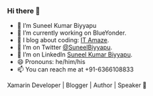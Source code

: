 ### Hi there 👋

<!--
**suneelbiyyapu/suneelbiyyapu** is a ✨ _special_ ✨ repository because its `README.md` (this file) appears on your GitHub profile.

Here are some ideas to get you started:

- 🔭 I’m currently working on ...
- 🌱 I’m currently learning ...
- 👯 I’m looking to collaborate on ...
- 🤔 I’m looking for help with ...
- 💬 Ask me about ...
- 📫 How to reach me: ...
- 😄 Pronouns: ...
- ⚡ Fun fact: ...
-->

- 🔭 I’m Suneel Kumar Biyyapu
- 🔭 I’m currently working on BlueYonder.
- 🌱 I blog about coding: [IT Amaze](http://itamaze.blogspot.com/).
- 🦜 I’m on Twitter [@SuneelBiyyapu](https://twitter.com/SuneelBiyyapu).
- 🦜 I’m on LinkedIn [Suneel Kumar Biyyapu](https://www.linkedin.com/in/suneelkumarbiyyapu/).
- 😄 Pronouns: he/him/his
- 📫 You can reach me at +91-6366108833

Xamarin Developer | Blogger | Author | Speaker 🐒
